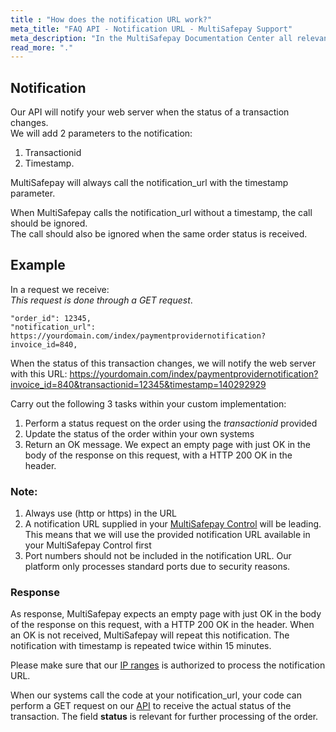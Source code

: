 ```yaml
---
title : "How does the notification URL work?"
meta_title: "FAQ API - Notification URL - MultiSafepay Support"
meta_description: "In the MultiSafepay Documentation Center all relevant information regarding our Plugins and API. As well as Support pages for Payment Method, Tools and General Questions. You can also find the contact details of our Support Team and Integration Team."
read_more: "."
---
```

## Notification
Our API will notify your web server when the status of a transaction changes.  
We will add 2 parameters to the notification:  

1. Transactionid  
2. Timestamp.  

MultiSafepay will always call the notification_url with the timestamp parameter. 

When MultiSafepay calls the notification_url without a timestamp, the call should be ignored.  
The call should also be ignored when the same order status is received. 

## Example
In a request we receive:  
_This request is done through a GET request_.

```
"order_id": 12345,  
"notification_url": https://yourdomain.com/index/paymentprovidernotification?invoice_id=840,
```

When the status of this transaction changes, we will notify the web server with this URL:
https://yourdomain.com/index/paymentprovidernotification?invoice_id=840&transactionid=12345&timestamp=140292929

Carry out the following 3 tasks within your custom implementation: 

1. Perform a status request on the order using the _transactionid_ provided
2. Update the status of the order within your own systems
3. Return an OK message. We expect an empty page with just OK in the body of the response on this request, with a HTTP 200 OK in the header.

### Note:

1. Always use (http or https) in the URL
2. A notification URL supplied in your [MultiSafepay Control](https://merchant.multisafepay.com) will be leading. This means that we will use the provided notification URL available in your MultiSafepay Control first 
3. Port numbers should not be included in the notification URL. Our platform only processes standard ports due to security reasons. 

 
### Response
As response, MultiSafepay expects an empty page with just OK in the body of the response on this request, with a HTTP 200 OK in the header.
When an OK is not received, MultiSafepay will repeat this notification. The notification with timestamp is repeated twice within 15 minutes. 

Please make sure that our [IP ranges](/faq/general/ip-ranges/) is authorized to process the notification URL.

When our systems call the code at your notification_url, your code can perform a GET request on our [API](/api/#retrieve-an-order) to receive the actual status of the transaction. The field __status__ is relevant for further processing of the order.
